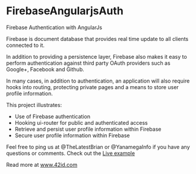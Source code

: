 # FirebaseAngularjsAuth
Firebase Authentication with AngularJs


Firebase is document database that provides real time update to all clients connected to it.

In addition to providing a persistence layer, Firebase also makes it easy to perform authentication against third party OAuth providers such as Google+, Facebook and Github. 

In many cases, in addition to authentication, an application will also require hooks into routing, protecting private pages and a means to store user profile information. 

This project illustrates:
* Use of Firebase authentication
* Hooking ui-router for public and authenticated access
* Retrieve and persist user profile information within Firebase
* Secure user profile information within Firebase

Feel free to ping us at @TheLatestBrian or @YanamegaInfo if you have any questions or comments.
Check out the [Live example](http://firebaseauth.azurewebsites.net/)

Read more at www.42id.com


